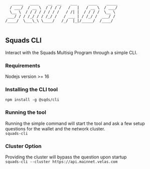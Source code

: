 ```
   _____   ____    __  __    ___     ____    _____
  / ___/  / __ \  / / / /   /   |   / __ \  / ___/
  \__ \  / / / / / / / /   / /| |  / / / /  \__ \ 
 ___/ / / /_/ / / /_/ /   / ___ | / /_/ /  ___/ / 
/____/  \___\_\ \____/   /_/  |_|/_____/  /____/  
                                                  
```

## Squads CLI
Interact with the Squads Multisig Program through a simple CLI.
### Requirements
Nodejs version >= 16
### Installing the CLI tool
`npm install -g @sqds/cli`

### Running the tool
Running the simple command will start the tool and ask a few setup questions for the wallet and the network cluster.\
`squads-cli`

### Cluster Option
Providing the cluster will bypass the question upon startup\
`squads-cli --cluster https://api.mainnet.velas.com`
